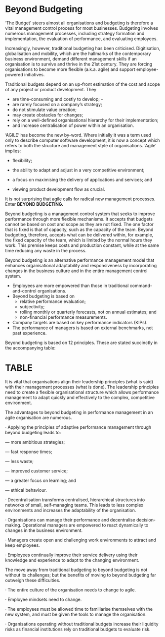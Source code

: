 # Beyond Budgeting

‘The Budget’ steers almost all organisations and budgeting is therefore a vital management control process for most businesses. Budgeting involves numerous management processes, including strategy formation and implementation, the evaluation of performance, and evaluating employees.

Increasingly, however, traditional budgeting has been criticised. Digitisation, globalisation and mobility, which are the hallmarks of the contemporary business environment, demand different management skills if an organisation is to survive and thrive in the 21st century. They are forcing organisations to become more flexible (a.k.a. agile) and support employee-powered initiatives. 

Traditional budgets depend on an up-front estimation of the cost and scope of any project or product development. They 

-  are time-consuming and costly to develop; -
-  are rarely focused on a company’s strategy;
-  do not stimulate value creation;
- may create obstacles for changes; 
- rely on a well-defined organisational hierarchy for their implementation; 
- and  increase centralisation of power within an organisation.

 ‘AGILE’ has become the new by-word. Where initially it was a term used only to describe computer software development, it is now a concept which refers to both the structure and management style of organisations. ‘Agile’ implies:

- flexibility; 

- the ability to adapt and adjust in a very competitive environment;

- a focus on maximising the delivery of applications and services; and

- viewing product development flow as crucial. 

 It is not surprising that agile calls for radical new management processes. Enter **BEYOND BUDGETING.**

 Beyond budgeting is a management control system that seeks to improve performance through more flexible mechanisms. It accepts that budgets cannot be based on cost and scope as they are not fixed. The one factor that is fixed is that of capacity, such as the capacity of the team. Beyond budgeting, therefore, accepts what can be delivered within, for example, the fixed capacity of the team, which is limited by the normal hours they work. This premise keeps costs and production constant, while at the same time reducing any waste in the process.

Beyond budgeting is an alternative performance management model that enhances organisational adaptability and responsiveness by incorporating changes in the business culture and in the entire management control system.

- Employees are more empowered than those in traditional command-and-control organisations. 
- Beyond budgeting is based on 
  - relative performance evaluation;
  - subjectivity; 
  - rolling monthly or quarterly forecasts, not on annual estimates; and 
  - non-financial performance measurements.
- Company targets are based on key performance indicators (KIPs).
- The performance of managers is based on external benchmarks, not past experience. 

Beyond budgeting is based on 12 principles. These are stated succinctly in the accompanying table:

# TABLE

It is vital that organisations align their leadership principles (what is said) with their management processes (what is done). The leadership principles need to create a flexible organisational structure which allows performance management to adapt quickly and effectively to the complex, competitive environment.

The advantages to beyond budgeting in performance management in an agile organisation are numerous. 

·   Applying the principles of adaptive performance management through beyond budgeting leads to:

—  more ambitious strategies;

—  fast response times;

—  less waste;

—  improved customer service;

—  a greater focus on learning; and

—  ethical behaviour. 

·   Decentralisation transforms centralised, hierarchical structures into networks of small, self-managing teams. This leads to less complex environments and increases the adaptability of the organisation.

·   Organisations can manage their performance and decentralise decision-making. Operational managers are empowered to react dynamically to changes in the business environment. 

·   Managers create open and challenging work environments to attract and keep employees.

·   Employees continually improve their service delivery using their knowledge and experience to adapt to the changing environment.

 
The move away from traditional budgeting to beyond budgeting is not without its challenges; but the benefits of moving to beyond budgeting far outweigh these difficulties. 

·   The entire culture of the organisation needs to change to agile.

·   Employee mindsets need to change.

·   The employees must be allowed time to familiarise themselves with the new system, and must be given the tools to manage the organisation.

·   Organisations operating without traditional budgets increase their liquidity risks as financial institutions rely on traditional budgets to evaluate risk.

 

 
